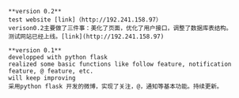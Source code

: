     **version 0.2**
    test website [link]（http://192.241.158.97）
    verison0.2主要做了三件事：美化了页面，优化了用户接口，调整了数据库表结构。
    测试网站已经上线。[link](http://192.241.158.97)
    
    **version 0.1**
    developped with python flask 
    realized some basic functions like follow feature, notification feature, @ feature, etc.
    will keep improving
    采用python flask 开发的微博，实现了关注，@，通知等基本功能。持续更新。


